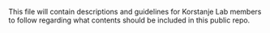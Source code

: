  This file will contain descriptions and guidelines for Korstanje Lab members to follow regarding what contents should be included in this public repo.

